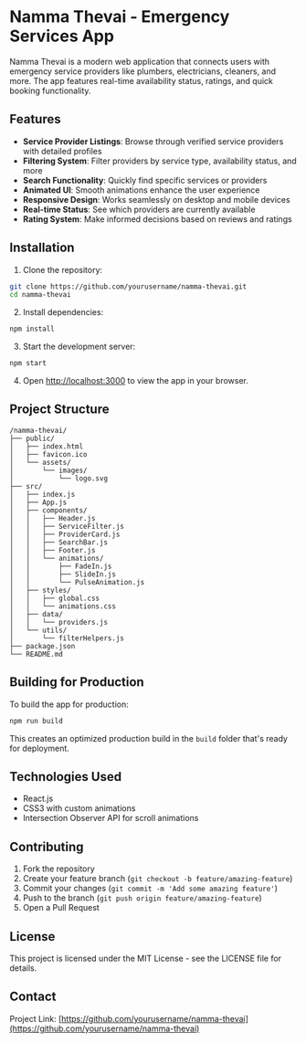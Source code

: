 # Namma Thevai - Emergency Services App

Namma Thevai is a modern web application that connects users with emergency service providers like plumbers, electricians, cleaners, and more. The app features real-time availability status, ratings, and quick booking functionality.

## Features

- **Service Provider Listings**: Browse through verified service providers with detailed profiles
- **Filtering System**: Filter providers by service type, availability status, and more
- **Search Functionality**: Quickly find specific services or providers
- **Animated UI**: Smooth animations enhance the user experience
- **Responsive Design**: Works seamlessly on desktop and mobile devices
- **Real-time Status**: See which providers are currently available
- **Rating System**: Make informed decisions based on reviews and ratings

## Installation

1. Clone the repository:
```bash
git clone https://github.com/yourusername/namma-thevai.git
cd namma-thevai
```

2. Install dependencies:
```bash
npm install
```

3. Start the development server:
```bash
npm start
```

4. Open [http://localhost:3000](http://localhost:3000) to view the app in your browser.

## Project Structure

```
/namma-thevai/
├── public/
│   ├── index.html
│   ├── favicon.ico
│   └── assets/
│       └── images/
│           └── logo.svg
├── src/
│   ├── index.js
│   ├── App.js
│   ├── components/
│   │   ├── Header.js
│   │   ├── ServiceFilter.js
│   │   ├── ProviderCard.js 
│   │   ├── SearchBar.js
│   │   ├── Footer.js
│   │   └── animations/
│   │       ├── FadeIn.js
│   │       ├── SlideIn.js
│   │       └── PulseAnimation.js
│   ├── styles/
│   │   ├── global.css
│   │   └── animations.css
│   ├── data/
│   │   └── providers.js
│   └── utils/
│       └── filterHelpers.js
├── package.json
└── README.md
```

## Building for Production

To build the app for production:

```bash
npm run build
```

This creates an optimized production build in the `build` folder that's ready for deployment.

## Technologies Used

- React.js
- CSS3 with custom animations
- Intersection Observer API for scroll animations

## Contributing

1. Fork the repository
2. Create your feature branch (`git checkout -b feature/amazing-feature`)
3. Commit your changes (`git commit -m 'Add some amazing feature'`)
4. Push to the branch (`git push origin feature/amazing-feature`)
5. Open a Pull Request

## License

This project is licensed under the MIT License - see the LICENSE file for details.

## Contact

Project Link: [https://github.com/yourusername/namma-thevai](https://github.com/yourusername/namma-thevai)
